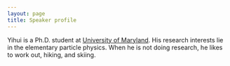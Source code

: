 ```yaml
---
layout: page
title: Speaker profile
---
```


Yihui is a Ph.D. student at [University of Maryland](https://umdphysics.umd.edu). 
His research interests lie in the elementary particle physics. 
When he is not doing research, he likes to work out, hiking, and skiing.
